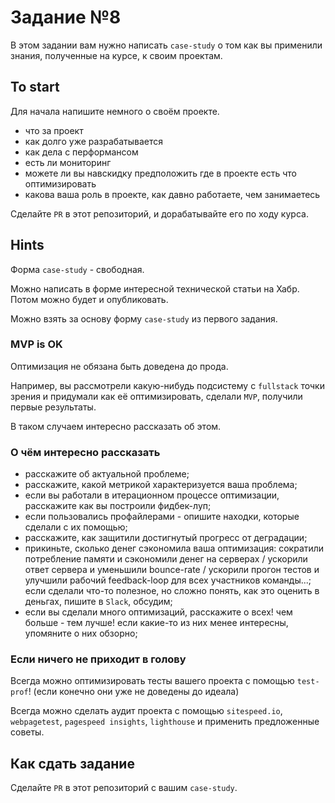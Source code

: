 # Задание №8

В этом задании вам нужно написать `case-study` о том как вы применили знания, полученные на курсе, к своим проектам.

## To start

Для начала напишите немного о своём проекте.

- что за проект
- как долго уже разрабатывается
- как дела с перформансом
- есть ли мониторинг
- можете ли вы навскидку предположить где в проекте есть что оптимизировать
- какова ваша роль в проекте, как давно работаете, чем занимаетесь

Сделайте `PR` в этот репозиторий, и дорабатывайте его по ходу курса.

## Hints

Форма `case-study` - свободная.

Можно написать в форме интересной технической статьи на Хабр. Потом можно будет и опубликовать.

Можно взять за основу форму `case-study` из первого задания.

### MVP is OK

Оптимизация не обязана быть доведена до прода.

Например, вы рассмотрели какую-нибудь подсистему с `fullstack` точки зрения и придумали как её оптимизировать, сделали `MVP`, получили первые результаты.

В таком случаем интересно рассказать об этом.


### О чём интересно рассказать

- расскажите об актуальной проблеме;
- расскажите, какой метрикой характеризуется ваша проблема;
- если вы работали в итерационном процессе оптимизации, расскажите как вы построили фидбек-луп;
- если пользовались профайлерами - опишите находки, которые сделали с их помощью;
- расскажите, как защитили достигнутый прогресс от деградации;
- прикиньте, сколько денег сэкономила ваша оптимизация: сократили потребление памяти и сэкономили денег на серверах / ускорили ответ сервера и уменьшили bounce-rate / ускорили прогон тестов и улучшили рабочий feedback-loop для всех участников команды...; если сделали что-то полезное, но сложно понять, как это оценить в деньгах, пишите в `Slack`, обсудим;
- если вы сделали много оптимизаций, расскажите о всех! чем больше - тем лучше! если какие-то из них менее интересны, упомяните о них обзорно;

### Если ничего не приходит в голову

Всегда можно оптимизировать тесты вашего проекта с помощью `test-prof`! (если конечно они уже не доведены до идеала)

Всегда можно сделать аудит проекта с помощью `sitespeed.io`, `webpagetest`, `pagespeed insights`, `lighthouse` и применить предложенные советы.

## Как сдать задание

Сделайте `PR` в этот репозиторий с вашим `case-study`.
